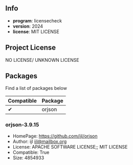 ## Info

- **program**: licensecheck
- **version**: 2024
- **license**: MIT LICENSE

## Project License

NO LICENSE/ UNKNOWN LICENSE

## Packages

Find a list of packages below

|Compatible|Package|
|:--|:--|
|✔|orjson|

### orjson-3.9.15

- HomePage: https://github.com/ijl/orjson
- Author: ijl <ijl@mailbox.org>
- License: APACHE SOFTWARE LICENSE;; MIT LICENSE
- Compatible: True
- Size: 4854933

